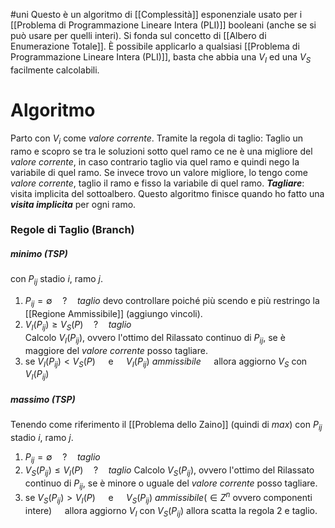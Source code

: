 #uni 
Questo è un algoritmo di [[Complessità]] esponenziale usato per i [[Problema di Programmazione Lineare Intera (PLI)]] booleani (anche se si può usare per quelli interi).
Si fonda sul concetto di [[Albero di Enumerazione Totale]].
È possibile applicarlo a qualsiasi [[Problema di Programmazione Lineare Intera (PLI)]], basta che abbia una $V_I$ ed una $V_S$ facilmente calcolabili.
# Algoritmo
Parto con $V_i$ come _valore corrente_.
Tramite la regola di taglio:
Taglio un ramo e scopro se tra le soluzioni sotto quel ramo ce ne è una migliore del _valore corrente_, in caso contrario taglio via quel ramo e quindi nego la variabile di quel ramo.
Se invece trovo un valore migliore, lo tengo come _valore corrente_, taglio il ramo e fisso la variabile di quel ramo.
___Tagliare___: visita implicita del sottoalbero.
Questo algoritmo finisce quando ho fatto una ___visita implicita___ per ogni ramo.
### Regole di Taglio (Branch)
##### minimo (TSP)
con $P_{ij}$ stadio $i$, ramo $j$.
1. $P_{ij}=\emptyset \quad ? \quad taglio$ 
   devo controllare poiché più scendo e più restringo la [[Regione Ammissibile]] (aggiungo vincoli).
2. $V_I(P_{ij})\geq V_S(P) \quad ? \quad taglio$  
   Calcolo $V_I(P_{ij})$, ovvero l'ottimo del Rilassato continuo di $P_{ij}$, se è maggiore del _valore corrente_ posso tagliare.
3. se $V_I(P_{ij}) < V_S(P)\quad$ e $\quad V_I(P_{ij}) \ ammissibile\quad$  allora aggiorno $V_S$ con $V_I(P_{ij})$ 
##### massimo (TSP)
Tenendo come riferimento il [[Problema dello Zaino]] (quindi di $max$)
con $P_{ij}$ stadio $i$, ramo $j$.
1. $P_{ij}=\emptyset \quad ?\quad taglio$ 
2. $V_S(P_{ij}) \leq V_I(P) \quad ? \quad taglio$ 
   Calcolo $V_S(P_{ij})$, ovvero l'ottimo del Rilassato continuo di $P_{ij}$, se è minore o uguale del _valore corrente_ posso tagliare.
3. se $V_S(P_{ij}) > V_I(P)\quad$ e $\quad V_S(P_{ij})\ ammissibile$($\in Z^n$ ovvero componenti intere)$\quad$ allora aggiorno $V_I$ con $V_S(P_{ij})$ allora scatta la regola 2 e taglio.
